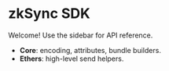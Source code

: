 # zkSync SDK

Welcome! Use the sidebar for API reference.

- **Core**: encoding, attributes, bundle builders.
- **Ethers**: high-level send helpers.
